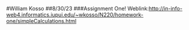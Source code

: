 #William Kosso
##8/30/23
###Assignment One!
Weblink:http://in-info-web4.informatics.iupui.edu/~wkosso/N220/homework-one/simpleCalculations.html
